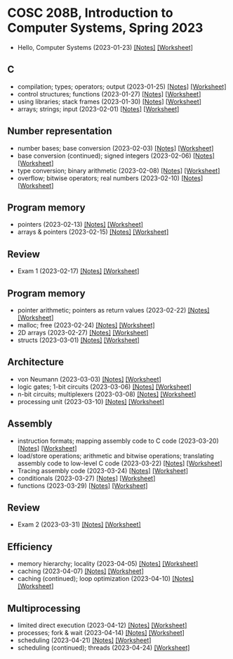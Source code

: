 # COSC 208B, Introduction to Computer Systems, Spring 2023

* Hello, Computer Systems (2023-01-23) [[Notes]](2023-01-23.notes.html) 
[[Worksheet]](2023-01-23.worksheet.html)

## C
* compilation; types; operators; output (2023-01-25) [[Notes]](2023-01-25.notes.html) 
[[Worksheet]](2023-01-25.worksheet.html)
* control structures; functions (2023-01-27) [[Notes]](2023-01-27.notes.html) 
[[Worksheet]](2023-01-27.worksheet.html)
* using libraries; stack frames (2023-01-30) [[Notes]](2023-01-30.notes.html) 
[[Worksheet]](2023-01-30.worksheet.html)
* arrays; strings; input (2023-02-01) [[Notes]](2023-02-01.notes.html) 
[[Worksheet]](2023-02-01.worksheet.html)

## Number representation
* number bases; base conversion (2023-02-03) [[Notes]](2023-02-03.notes.html) 
[[Worksheet]](2023-02-03.worksheet.html)
* base conversion (continued); signed integers (2023-02-06) [[Notes]](2023-02-06.notes.html) 
[[Worksheet]](2023-02-06.worksheet.html)
* type conversion; binary arithmetic (2023-02-08) [[Notes]](2023-02-08.notes.html) 
[[Worksheet]](2023-02-08.worksheet.html)
* overflow; bitwise operators; real numbers (2023-02-10) [[Notes]](2023-02-10.notes.html) 
[[Worksheet]](2023-02-10.worksheet.html)

## Program memory
* pointers (2023-02-13) [[Notes]](2023-02-13.notes.html) 
[[Worksheet]](2023-02-13.worksheet.html)
* arrays & pointers (2023-02-15) [[Notes]](2023-02-15.notes.html) 
[[Worksheet]](2023-02-15.worksheet.html)

## Review
* Exam 1 (2023-02-17) [[Notes]](2023-02-17.notes.html) 
[[Worksheet]](2023-02-17.worksheet.html)

## Program memory
* pointer arithmetic; pointers as return values (2023-02-22) [[Notes]](2023-02-22.notes.html) 
[[Worksheet]](2023-02-22.worksheet.html)
* malloc; free (2023-02-24) [[Notes]](2023-02-24.notes.html) 
[[Worksheet]](2023-02-24.worksheet.html)
* 2D arrays (2023-02-27) [[Notes]](2023-02-27.notes.html) 
[[Worksheet]](2023-02-27.worksheet.html)
* structs (2023-03-01) [[Notes]](2023-03-01.notes.html) 
[[Worksheet]](2023-03-01.worksheet.html)

## Architecture
* von Neumann (2023-03-03) [[Notes]](2023-03-03.notes.html) 
[[Worksheet]](2023-03-03.worksheet.html)
* logic gates; 1-bit circuits (2023-03-06) [[Notes]](2023-03-06.notes.html) 
[[Worksheet]](2023-03-06.worksheet.html)
* n-bit circuits; multiplexers (2023-03-08) [[Notes]](2023-03-08.notes.html) 
[[Worksheet]](2023-03-08.worksheet.html)
* processing unit (2023-03-10) [[Notes]](2023-03-10.notes.html) 
[[Worksheet]](2023-03-10.worksheet.html)

## Assembly
* instruction formats; mapping assembly code to C code (2023-03-20) [[Notes]](2023-03-20.notes.html) 
[[Worksheet]](2023-03-20.worksheet.html)
* load/store operations; arithmetic and bitwise operations; translating assembly code to low-level C code (2023-03-22) [[Notes]](2023-03-22.notes.html) 
[[Worksheet]](2023-03-22.worksheet.html)
* Tracing assembly code (2023-03-24) [[Notes]](2023-03-24.notes.html) 
[[Worksheet]](2023-03-24.worksheet.html)
* conditionals (2023-03-27) [[Notes]](2023-03-27.notes.html) 
[[Worksheet]](2023-03-27.worksheet.html)
* functions (2023-03-29) [[Notes]](2023-03-29.notes.html) 
[[Worksheet]](2023-03-29.worksheet.html)

## Review
* Exam 2 (2023-03-31) [[Notes]](2023-03-31.notes.html) 
[[Worksheet]](2023-03-31.worksheet.html)

## Efficiency
* memory hierarchy; locality (2023-04-05) [[Notes]](2023-04-05.notes.html) 
[[Worksheet]](2023-04-05.worksheet.html)
* caching (2023-04-07) [[Notes]](2023-04-07.notes.html) 
[[Worksheet]](2023-04-07.worksheet.html)
* caching (continued); loop optimization (2023-04-10) [[Notes]](2023-04-10.notes.html) 
[[Worksheet]](2023-04-10.worksheet.html)

## Multiprocessing
* limited direct execution (2023-04-12) [[Notes]](2023-04-12.notes.html) 
[[Worksheet]](2023-04-12.worksheet.html)
* processes; fork & wait (2023-04-14) [[Notes]](2023-04-14.notes.html) 
[[Worksheet]](2023-04-14.worksheet.html)
* scheduling (2023-04-21) [[Notes]](2023-04-21.notes.html) 
[[Worksheet]](2023-04-21.worksheet.html)
* scheduling (continued); threads (2023-04-24) [[Worksheet]](2023-04-24.worksheet.html)
